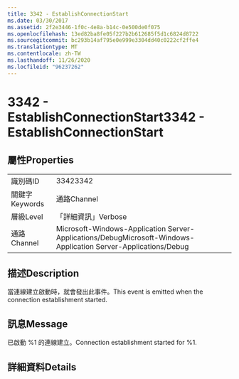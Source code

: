 ```yaml
---
title: 3342 - EstablishConnectionStart
ms.date: 03/30/2017
ms.assetid: 2f2e3446-1f0c-4e8a-b14c-0e500de0f075
ms.openlocfilehash: 13ed82ba8fe05f227b2b612685f5d1c6824d8722
ms.sourcegitcommit: bc293b14af795e0e999e3304dd40c0222cf2ffe4
ms.translationtype: MT
ms.contentlocale: zh-TW
ms.lasthandoff: 11/26/2020
ms.locfileid: "96237262"
---
```

# <a name="3342---establishconnectionstart"></a><span data-ttu-id="92857-102">3342 - EstablishConnectionStart</span><span class="sxs-lookup"><span data-stu-id="92857-102">3342 - EstablishConnectionStart</span></span>

## <a name="properties"></a><span data-ttu-id="92857-103">屬性</span><span class="sxs-lookup"><span data-stu-id="92857-103">Properties</span></span>  
  
|||  
|-|-|  
|<span data-ttu-id="92857-104">識別碼</span><span class="sxs-lookup"><span data-stu-id="92857-104">ID</span></span>|<span data-ttu-id="92857-105">3342</span><span class="sxs-lookup"><span data-stu-id="92857-105">3342</span></span>|  
|<span data-ttu-id="92857-106">關鍵字</span><span class="sxs-lookup"><span data-stu-id="92857-106">Keywords</span></span>|<span data-ttu-id="92857-107">通路</span><span class="sxs-lookup"><span data-stu-id="92857-107">Channel</span></span>|  
|<span data-ttu-id="92857-108">層級</span><span class="sxs-lookup"><span data-stu-id="92857-108">Level</span></span>|<span data-ttu-id="92857-109">「詳細資訊」</span><span class="sxs-lookup"><span data-stu-id="92857-109">Verbose</span></span>|  
|<span data-ttu-id="92857-110">通路</span><span class="sxs-lookup"><span data-stu-id="92857-110">Channel</span></span>|<span data-ttu-id="92857-111">Microsoft-Windows-Application Server-Applications/Debug</span><span class="sxs-lookup"><span data-stu-id="92857-111">Microsoft-Windows-Application Server-Applications/Debug</span></span>|  
  
## <a name="description"></a><span data-ttu-id="92857-112">描述</span><span class="sxs-lookup"><span data-stu-id="92857-112">Description</span></span>  

 <span data-ttu-id="92857-113">當連線建立啟動時，就會發出此事件。</span><span class="sxs-lookup"><span data-stu-id="92857-113">This event is emitted when the connection establishment started.</span></span>  
  
## <a name="message"></a><span data-ttu-id="92857-114">訊息</span><span class="sxs-lookup"><span data-stu-id="92857-114">Message</span></span>  

 <span data-ttu-id="92857-115">已啟動 %1 的連線建立。</span><span class="sxs-lookup"><span data-stu-id="92857-115">Connection establishment started for %1.</span></span>  
  
## <a name="details"></a><span data-ttu-id="92857-116">詳細資料</span><span class="sxs-lookup"><span data-stu-id="92857-116">Details</span></span>
